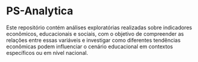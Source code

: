 # PS-Analytica

Este repositório contém análises exploratórias realizadas sobre indicadores econômicos, educacionais e sociais, com o objetivo de compreender as relações entre essas variáveis e investigar como diferentes tendências econômicas podem influenciar o cenário educacional em contextos específicos ou em nível nacional.   